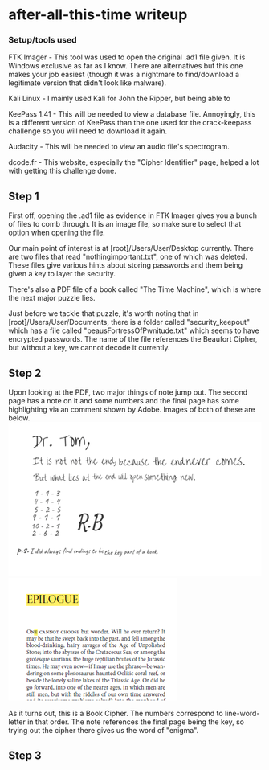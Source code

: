 # after-all-this-time writeup

### Setup/tools used
FTK Imager - This tool was used to open the original .ad1 file given. It is Windows exclusive as far as I know. There are alternatives but this one makes your job easiest (though it was a nightmare to find/download a legitimate version that didn't look like malware).

Kali Linux - I mainly used Kali for John the Ripper, but being able to 

KeePass 1.41 - This will be needed to view a database file. Annoyingly, this is a different version of KeePass than the one used for the crack-keepass challenge so you will need to download it again.

Audacity - This will be needed to view an audio file's spectrogram.

dcode.fr - This website, especially the "Cipher Identifier" page, helped a lot with getting this challenge done.



## Step 1

First off, opening the .ad1 file as evidence in FTK Imager gives you a bunch of files to comb through. It is an image file, so make sure to select that option when opening the file. 

Our main point of interest is at [root]/Users/User/Desktop currently. There are two files that read "nothingimportant.txt", one of which was deleted. These files give various hints about storing passwords and them being given a key to layer the security. 

There's also a PDF file of a book called "The Time Machine", which is where the next major puzzle lies. 

Just before we tackle that puzzle, it's worth noting that in [root]/Users/User/Documents, there is a folder called "security_keepout" which has a file called "beausFortressOfPwnitude.txt" which seems to have encrypted passwords. The name of the file references the Beaufort Cipher, but without a key, we cannot decode it currently.



## Step 2

Upon looking at the PDF, two major things of note jump out. The second page has a note on it and some numbers and the final page has some highlighting via an comment shown by Adobe. Images of both of these are below. ![](notepage2.png) ![](epiloguee.png)

As it turns out, this is a Book Cipher. The numbers correspond to line-word-letter in that order. The note references the final page being the key, so trying out the cipher there gives us the word of "enigma".

## Step 3


